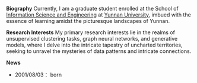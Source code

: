 **Biography**
Currently, I am a graduate student enrolled at the School of [Information Science and Engineering](http://www.ise.ynu.edu.cn/) at  [Yunnan University](http://www.ynu.edu.cn/),  imbued with the essence of learning amidst the picturesque landscapes of Yunnan.   

**Research Interests**
My primary research interests lie in the realms of unsupervised clustering tasks, graph neural networks, and generative models, where I delve into the intricate tapestry of uncharted territories, seeking to unravel the mysteries of data patterns and intricate connections. 

**News**

 - 2001/08/03： born
